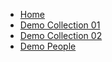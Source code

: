 + [Home](/)
+ [Demo Collection 01](/demo-collection-01/)
+ [Demo Collection 02](/demo-collection-02/)
+ [Demo People](/demo-people/)

